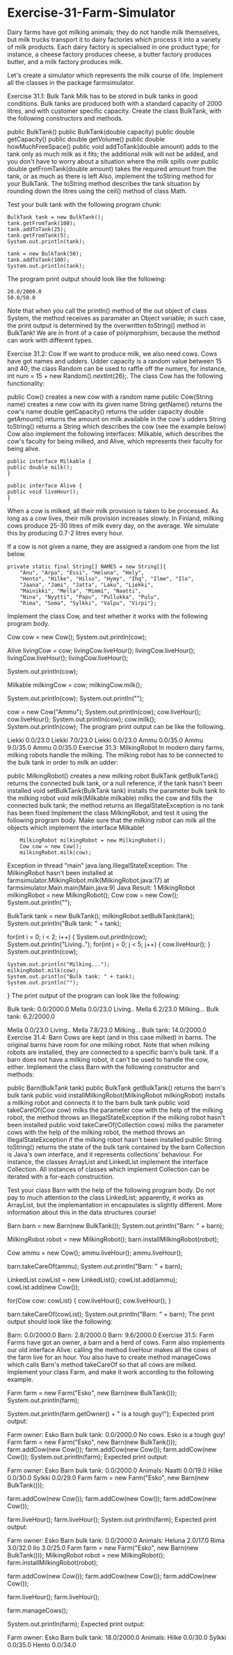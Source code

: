 # Exercise-31-Farm-Simulator
Dairy farms have got milking animals; they do not handle milk themselves, but milk trucks transport it to dairy factories which process it into a variety of milk products. Each dairy factory is specialised in one product type; for instance, a cheese factory produces cheese, a butter factory produces butter, and a milk factory produces milk.

Let's create a simulator which represents the milk course of life. Implement all the classes in the package farmsimulator.

Exercise 31.1: Bulk Tank
Milk has to be stored in bulk tanks in good conditions. Bulk tanks are produced both with a standard capacity of 2000 litres, and with customer specific capacity. Create the class BulkTank, with the following constructors and methods.

public BulkTank()
public BulkTank(double capacity)
public double getCapacity()
public double getVolume()
public double howMuchFreeSpace()
public void addToTank(double amount) adds to the tank only as much milk as it fits; the additional milk will not be added, and you don't have to worry about a situation where the milk spills over
public double getFromTank(double amount) takes the required amount from the tank, or as much as there is left
Also, implement the toString method for your BulkTank. The toString method describes the tank situation by rounding down the litres using the ceil() method of class Math.

Test your bulk tank with the following program chunk:

    BulkTank tank = new BulkTank();
    tank.getFromTank(100);
    tank.addToTank(25);
    tank.getFromTank(5);
    System.out.println(tank);

    tank = new BulkTank(50);
    tank.addToTank(100);
    System.out.println(tank);
The program print output should look like the following:

    20.0/2000.0
    50.0/50.0
Note that when you call the println() method of the out object of class System, the method receives as paramater an Object variable; in such case, the print output is determined by the overwritten toString() method in BulkTank! We are in front of a case of polymorphism, because the method can work with different types.

Exercise 31.2: Cow
If we want to produce milk, we also need cows. Cows have got names and udders. Udder capacity is a random value between 15 and 40; the class Random can be used to raffle off the numers, for instance, int num = 15 + new Random().nextInt(26);. The class Cow has the following functionality:

public Cow() creates a new cow with a random name
public Cow(String name) creates a new cow with its given name
String getName() returns the cow's name
double getCapacity() returns the udder capacity
double getAmount() returns the amount on milk available in the cow's udders
String toString() returns a String which describes the cow (see the example below)
Cow also implement the following interfaces: Milkable, which describes the cow's faculty for being milked, and Alive, which represents their faculty for being alive.

    public interface Milkable {
    public double milk();
    }

    public interface Alive {
    public void liveHour();
    }
When a cow is milked, all their milk provision is taken to be processed. As long as a cow lives, their milk provision increases slowly. In Finland, milking cows produce 25-30 litres of milk every day, on the average. We simulate this by producing 0.7-2 litres every hour.

If a cow is not given a name, they are assigned a random one from the list below.

    private static final String[] NAMES = new String[]{
        "Anu", "Arpa", "Essi", "Heluna", "Hely",
        "Hento", "Hilke", "Hilsu", "Hymy", "Ihq", "Ilme", "Ilo",
        "Jaana", "Jami", "Jatta", "Laku", "Liekki",
        "Mainikki", "Mella", "Mimmi", "Naatti",
        "Nina", "Nyytti", "Papu", "Pullukka", "Pulu",
        "Rima", "Soma", "Sylkki", "Valpu", "Virpi"};
Implement the class Cow, and test whether it works with the following program body.

Cow cow = new Cow();
System.out.println(cow);


Alive livingCow = cow;
livingCow.liveHour();
livingCow.liveHour();
livingCow.liveHour();
livingCow.liveHour();

System.out.println(cow);

Milkable milkingCow = cow;
milkingCow.milk();

System.out.println(cow);
System.out.println("");

cow = new Cow("Ammu");
System.out.println(cow);
cow.liveHour();
cow.liveHour();
System.out.println(cow);
cow.milk();
System.out.println(cow);
The program print output can be like the following.

Liekki 0.0/23.0
Liekki 7.0/23.0
Liekki 0.0/23.0
Ammu 0.0/35.0
Ammu 9.0/35.0
Ammu 0.0/35.0
Exercise 31.3: MilkingRobot
In modern dairy farms, milking robots handle the milking. The milking robot has to be connected to the bulk tank in order to milk an udder:

public MilkingRobot() creates a new milking robot
BulkTank getBulkTank() returns the connected bulk tank, or a null reference, if the tank hasn't been installed
void setBulkTank(BulkTank tank) installs the parameter bulk tank to the milking robot
void milk(Milkable milkable) milks the cow and fills the connected bulk tank; the method returns an IllegalStateException is no tank has been fixed
Implement the class MilkingRobot, and test it using the following program body. Make sure that the milking robot can milk all the objects which implement the interface Milkable!

        MilkingRobot milkingRobot = new MilkingRobot();
        Cow cow = new Cow();
        milkingRobot.milk(cow);
Exception in thread "main" java.lang.IllegalStateException: The MilkingRobot hasn't been installed
        at farmsimulator.MilkingRobot.milk(MilkingRobot.java:17)
        at farmsimulator.Main.main(Main.java:9)
Java Result: 1
MilkingRobot milkingRobot = new MilkingRobot();
Cow cow = new Cow();
System.out.println("");

BulkTank tank = new BulkTank();
milkingRobot.setBulkTank(tank);
System.out.println("Bulk tank: " + tank);

for(int i = 0; i < 2; i++) {
    System.out.println(cow);
    System.out.println("Living..");
    for(int j = 0; j < 5; j++) {
        cow.liveHour();
    }
    System.out.println(cow);

    System.out.println("Milking...");
    milkingRobot.milk(cow);
    System.out.println("Bulk tank: " + tank);
    System.out.println("");
}
The print output of the program can look like the following:

Bulk tank: 0.0/2000.0
Mella 0.0/23.0
Living..
Mella 6.2/23.0
Milking...
Bulk tank: 6.2/2000.0

Mella 0.0/23.0
Living..
Mella 7.8/23.0
Milking...
Bulk tank: 14.0/2000.0
Exercise 31.4: Barn
Cows are kept (and in this case milked) in barns. The original barns have room for one milking robot. Note that when milking robots are installed, they are connected to a specific barn's bulk tank. If a barn does not have a milking robot, it can't be used to handle the cow, either. Implement the class Barn with the following constructor and methods:

public Barn(BulkTank tank)
public BulkTank getBulkTank() returns the barn's bulk tank
public void installMilkingRobot(MilkingRobot milkingRobot) installs a milking robot and connects it to the barn bulk tank
public void takeCareOf(Cow cow) milks the parameter cow with the help of the milking robot, the method throws an IllegalStateException if the milking robot hasn't been installed
public void takeCareOf(Collection<Cow> cows) milks the parameter cows with the help of the milking robot, the method throws an IllegalStateException if the milking robot hasn't been installed
public String toString() returns the state of the bulk tank contained by the barn
Collection is Java's own interface, and it represents collections' behaviour. For instance, the classes ArrayList and LinkedList implement the interface Collection. All instances of classes which implement Collection can be iterated with a for-each construction.

Test your class Barn with the help of the following program body. Do not pay to much attention to the class LinkedList; apparently, it works as ArrayList, but the implemantation in encapsulates is slightly different. More information about this in the data structures course!

Barn barn = new Barn(new BulkTank());
System.out.println("Barn: " + barn);

MilkingRobot robot = new MilkingRobot();
barn.installMilkingRobot(robot);

Cow ammu = new Cow();
ammu.liveHour();
ammu.liveHour();

barn.takeCareOf(ammu);
System.out.println("Barn: " + barn);

LinkedList<Cow> cowList = new LinkedList<Cow>();
cowList.add(ammu);
cowList.add(new Cow());

for(Cow cow: cowList) {
    cow.liveHour();
    cow.liveHour();
}

barn.takeCareOf(cowList);
System.out.println("Barn: " + barn);
The print output should look like the following:

Barn: 0.0/2000.0
Barn: 2.8/2000.0
Barn: 9.6/2000.0
Exercise 31.5: Farm
Farms have got an owner, a barn and a herd of cows. Farm also implements our old interface Alive: calling the method liveHour makes all the cows of the farm live for an hour. You also have to create method manageCows which calls Barn's method takeCareOf so that all cows are milked. Implement your class Farm, and make it work according to the following example.

Farm farm = new Farm("Esko", new Barn(new BulkTank()));
System.out.println(farm);

System.out.println(farm.getOwner() + " is a tough guy!");
Expected print output:

Farm owner: Esko
Barn bulk tank: 0.0/2000.0
No cows.
Esko is a tough guy!
Farm farm = new Farm("Esko", new Barn(new BulkTank()));
farm.addCow(new Cow());
farm.addCow(new Cow());
farm.addCow(new Cow());
System.out.println(farm);
Expected print output:

Farm owner: Esko
Barn bulk tank: 0.0/2000.0
Animals:
        Naatti 0.0/19.0
        Hilke 0.0/30.0
        Sylkki 0.0/29.0
Farm farm = new Farm("Esko", new Barn(new BulkTank()));

farm.addCow(new Cow());
farm.addCow(new Cow());
farm.addCow(new Cow());

farm.liveHour();
farm.liveHour();
System.out.println(farm);
Expected print output:

Farm owner: Esko
Barn bulk tank: 0.0/2000.0
Animals:
        Heluna 2.0/17.0
        Rima 3.0/32.0
        Ilo 3.0/25.0
Farm farm = new Farm("Esko", new Barn(new BulkTank()));
MilkingRobot robot = new MilkingRobot();
farm.installMilkingRobot(robot);

farm.addCow(new Cow());
farm.addCow(new Cow());
farm.addCow(new Cow());


farm.liveHour();
farm.liveHour();

farm.manageCows();

System.out.println(farm);
Expected print output:

Farm owner: Esko
Barn bulk tank: 18.0/2000.0
Animals:
        Hilke 0.0/30.0
        Sylkki 0.0/35.0
        Hento 0.0/34.0
